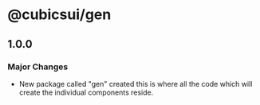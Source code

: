 # @cubicsui/gen

## 1.0.0

### Major Changes

- New package called "gen" created this is where all the code which will create the individual components reside.
